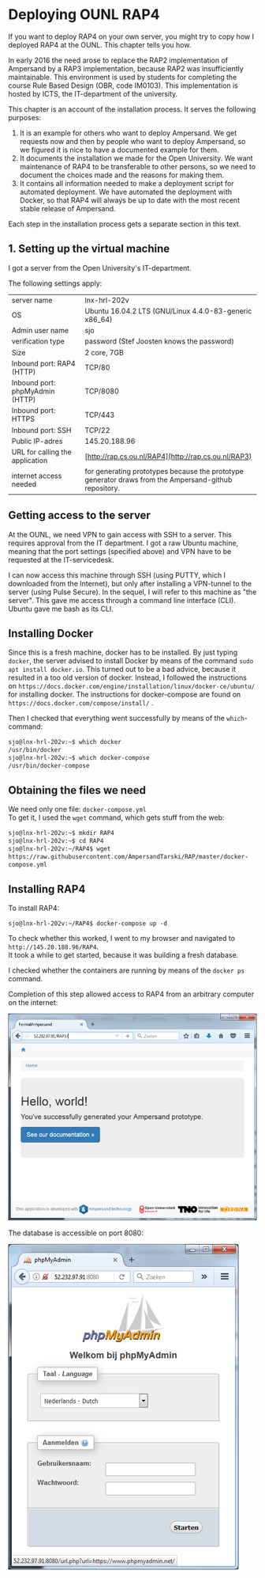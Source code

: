 # Deploying OUNL RAP4

If you want to deploy RAP4 on your own server, you might try to copy how I deployed RAP4 at the OUNL. This chapter tells you how.

In early 2016 the need arose to replace the RAP2 implementation of Ampersand by a RAP3 implementation, because RAP2 was insufficiently maintainable. This environment is used by students for completing the course Rule Based Design \(OBR, code IM0103\). This implementation is hosted by ICTS, the IT-department of the university.

This chapter is an account of the installation process. It serves the following purposes:

1. It is an example for others who want to deploy Ampersand. We get requests now and then by people who want to deploy Ampersand, so we figured it is nice to have a documented example for them.
2. It documents the installation we made for the Open University. We want maintenance of RAP4 to be transferable to other persons, so we need to document the choices made and the reasons for making them.
3. It contains all information needed to make a deployment script for automated deployment. We have automated the deployment with Docker, so that RAP4 will always be up to date with the most recent stable release of Ampersand.

Each step in the installation process gets a separate section in this text.

## 1. Setting up the virtual machine

I got a server from the Open University's IT-department.

The following settings apply:

|  |  |
| :--- | :--- |
| server name | lnx-hrl-202v |
| OS | Ubuntu 16.04.2 LTS \(GNU/Linux 4.4.0-83-generic x86\_64\) |
| Admin user name | sjo |
| verification type | password \(Stef Joosten knows the password\) |
| Size | 2 core, 7GB |
| Inbound port: RAP4 \(HTTP\) | TCP/80 |
| Inbound port: phpMyAdmin \(HTTP\) | TCP/8080 |
| Inbound port: HTTPS | TCP/443 |
| Inbound port: SSH | TCP/22 |
| Public IP-adres | 145.20.188.96 |
| URL for calling the application | [http://rap.cs.ou.nl/RAP4](http://rap.cs.ou.nl/RAP3) |
| internet access needed | for generating prototypes because the prototype generator draws from the Ampersand-github repository. |

## Getting access to the server

At the OUNL, we need VPN to gain access with SSH to a server. This requires approval from the IT department. I got a raw Ubuntu machine, meaning that the port settings \(specified above\) and VPN have to be requested at the IT-servicedesk.

I can now access this machine through SSH \(using PUTTY, which I downloaded from the Internet\), but only after installing a VPN-tunnel to the server \(using Pulse Secure\). In the sequel, I will refer to this machine as "the server". This gave me access through a command line interface \(CLI\). Ubuntu gave me bash as its CLI.

## Installing Docker

Since this is a fresh machine, docker has to be installed. By just typing `docker`, the server advised to install Docker by means of the command `sudo apt install docker.io`. This turned out to be a bad advice, because it resulted in a too old version of docker. Instead, I followed the instructions on `https://docs.docker.com/engine/installation/linux/docker-ce/ubuntu/` for installing docker. The instructions for docker-compose are found on `https://docs.docker.com/compose/install/` .

Then I checked that everything went successfully by means of the `which`-command:

```text
sjo@lnx-hrl-202v:~$ which docker
/usr/bin/docker
sjo@lnx-hrl-202v:~$ which docker-compose
/usr/bin/docker-compose
```

## Obtaining the files we need

We need only one file: `docker-compose.yml`  
To get it, I used the `wget` command, which gets stuff from the web:

```text
sjo@lnx-hrl-202v:~$ mkdir RAP4
sjo@lnx-hrl-202v:~$ cd RAP4
sjo@lnx-hrl-202v:~/RAP4$ wget https://raw.githubusercontent.com/AmpersandTarski/RAP/master/docker-compose.yml
```

## Installing RAP4

To install RAP4:

```text
sjo@lnx-hrl-202v:~/RAP4$ docker-compose up -d
```

To check whether this worked, I went to my browser and navigated to `http://145.20.188.96/RAP4`.  
It took a while to get started, because it was building a fresh database.

I checked whether the containers are running by means of the `docker ps` command.

Completion of this step allowed access to RAP4 from an arbitrary computer on the internet:

![](../.gitbook/assets/import%20%281%29.png)

The database is accessible on port 8080:

![](../.gitbook/assets/phpmyadmin%20%281%29.png)

